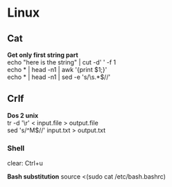Linux
=====

Cat
---
**Get only first string part**  
echo "here is the string" | cut -d' ' -f 1  
echo * | head -n1 | awk '{print $1;}'  
echo * | head -n1 | sed -e 's/\s.*$//'  

Crlf
---
**Dos 2 unix**  
tr -d '\r' < input.file > output.file  
sed 's/^M$//' input.txt > output.txt  

### Shell
clear: Ctrl+u   

**Bash substitution**
source <(sudo cat /etc/bash.bashrc)
